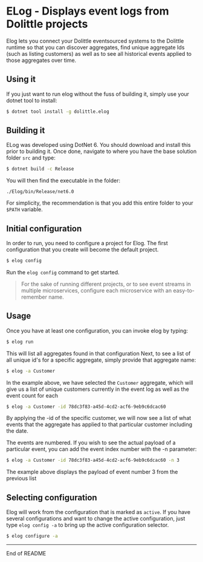 # ELog - Displays event logs from Dolittle projects
Elog lets you connect your Dolittle eventsourced systems to the Dolittle runtime so that 
you can discover aggregates, find unique aggregate Ids (such as listing customers) as well as 
to see all historical events applied to those aggregates over time. 

## Using it 
If you just want to run elog without the fuss of building it, simply use your 
dotnet tool to install: 

```bash
$ dotnet tool install -g dolittle.elog
```



## Building it
ELog was developed using DotNet 6. You should download and install this
prior to building it. Once done, navigate to where you have the base
solution folder `src` and type: 

```bash
$ dotnet build -c Release 
```
You will then find the executable in the folder:

`./Elog/bin/Release/net6.0`

For simplicity, the recommendation is that you add this entire folder to 
your `$PATH` variable. 

## Initial configuration
In order to run, you need to configure a project for Elog. The first configuration that you create  will become the default project. 

```bash
$ elog config
```
Run the `elog config` command to get started. 

> For the sake of running different projects, or to see event streams in multiple microservices, configure each microservice with an easy-to-remember name. 


## Usage

Once you have at least one configuration, you can invoke elog by typing:

```bash
$ elog run
```

This will list all aggregates found in that configuration
Next, to see a list of all unique id's for a specific aggregate, simply provide that aggregate name:

```bash
$ elog -a Customer
```
In the example above, we have selected the `Customer` aggregate, which will give us a list of unique customers currently in the event log as well as the event count for each

```bash
$ elog -a Customer -id 78dc3f83-a45d-4cd2-acf6-9eb9c6dcac60
```
By applying the -id of the specific customer, we will now see a list of what events that the 
aggregate has applied to that particular customer including the date. 

The events are numbered. If you wish to see the actual payload of a particular event, you can add the event index number with the -n parameter: 

```bash
$ elog -a Customer -id 78dc3f83-a45d-4cd2-acf6-9eb9c6dcac60 -n 3
```
The example above displays the payload of event number 3 from the previous list

## Selecting configuration
Elog will work from the configuration that is marked as `active`. 
If you have several configurations and want to change the active configuration, 
just type `elog config -a` to bring up the active configuration selector.

```bash
$ elog configure -a
```

----
End of README

